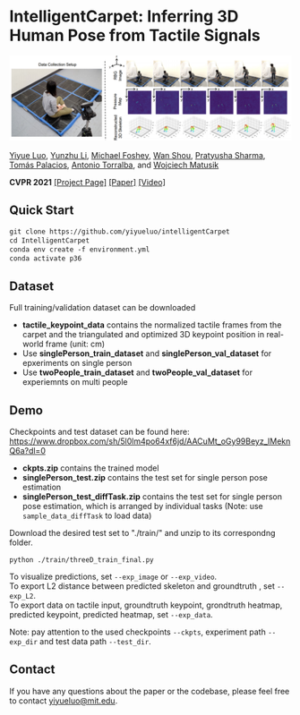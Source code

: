 # IntelligentCarpet: Inferring 3D Human Pose from Tactile Signals

![alt text](img/teaser.PNG)   

[Yiyue Luo](https://yyueluo.com/), [Yunzhu Li](http://people.csail.mit.edu/liyunzhu/), [Michael Foshey](https://www.csail.mit.edu/person/michael-foshey), [Wan Shou](https://showone90.wixsite.com/show), [Pratyusha Sharma](https://pratyushasharma.github.io/), [Tomás Palacios](http://www-mtl.mit.edu/wpmu/tpalacios/), [Antonio Torralba](https://groups.csail.mit.edu/vision/torralbalab/), and [Wojciech Matusik](https://cdfg.csail.mit.edu/wojciech)  

__CVPR 2021__ [\[Project Page\]]() [\[Paper\]]() [\[Video\]]()

## Quick Start
````
git clone https://github.com/yiyueluo/intelligentCarpet  
cd IntelligentCarpet   
conda env create -f environment.yml   
conda activate p36   
````

## Dataset
Full training/validation dataset can be downloaded

* __tactile_keypoint_data__ contains the normalized tactile frames from the carpet and the triangulated and optimized 3D keypoint position in real-world frame (unit: cm)
* Use __singlePerson_train_dataset__ and __singlePerson_val_dataset__ for epxeriments on single person
* Use __twoPeople_train_dataset__ and __twoPeople_val_dataset__ for experiemnts on multi people


## Demo
Checkpoints and test dataset can be found here: https://www.dropbox.com/sh/5l0lm4po64xf6jd/AACuMt_oGy99Beyz_IMeknQ6a?dl=0

* __ckpts.zip__ contains the trained model
* __singlePerson_test.zip__ contains the test set for single person pose estimation 
* __singlePerson_test_diffTask.zip__ contains the test set for single person pose estimation, which is arranged by individual tasks (Note: use `sample_data_diffTask` to load data) 

Download the desired test set to "./train/" and unzip to its correspondng folder. 

```
python ./train/threeD_train_final.py
```

To visualize predictions, set `--exp_image` or `--exp_video`.     
To export L2 distance between predicted skeleton and groundtruth , set `--exp_L2`.   
To export data on tactile input, groundtruth keypoint, grondtruth heatmap, predicted keypoint, predicted heatmap, set `--exp_data`.  

Note: pay attention to the used checkpoints `--ckpts`, experiment path `--exp_dir` and test data path `--test_dir`.

## Contact
If you have any questions about the paper or the codebase, please feel free to contact yiyueluo@mit.edu.
